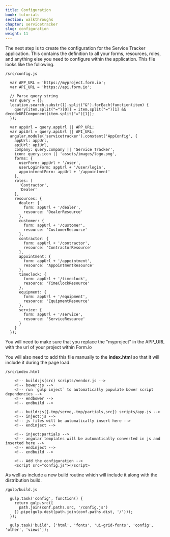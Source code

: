 ```yaml
---
title: Configuration
book: tutorials
section: walkthroughs
chapter: servicetracker
slug: configuration
weight: 11
---
```

The next step is to create the configuration for the Service Tracker application. This contains the definition to all your forms, resources, roles, and anything else you need to configure within the application. This file looks like the following.

```/src/config.js```

```
  var APP_URL = 'https://myproject.form.io';
  var API_URL = 'https://api.form.io';

  // Parse query string
  var query = {};
  location.search.substr(1).split("&").forEach(function(item) {
    query[item.split("=")[0]] = item.split("=")[1] && decodeURIComponent(item.split("=")[1]);
  });

  var appUrl = query.appUrl || APP_URL;
  var apiUrl = query.apiUrl || API_URL;
  angular.module('servicetracker').constant('AppConfig', {
    appUrl: appUrl,
    apiUrl: apiUrl,
    company: query.company || 'Service Tracker',
    icon: query.icon || 'assets/images/logo.png',
    forms: {
      userForm: appUrl + '/user',
      userLoginForm: appUrl + '/user/login',
      appointmentForm: appUrl + '/appointment'
    },
    roles: [
      'Contractor',
      'Dealer'
    ],
    resources: {
      dealer: {
        form: appUrl + '/dealer',
        resource: 'DealerResource'
      },
      customer: {
        form: appUrl + '/customer',
        resource: 'CustomerResource'
      },
      contractor: {
        form: appUrl + '/contractor',
        resource: 'ContractorResource'
      },
      appointment: {
        form: appUrl + '/appointment',
        resource: 'AppointmentResource'
      },
      timeclock: {
        form: appUrl + '/timeclock',
        resource: 'TimeClockResource'
      },
      equipment: {
        form: appUrl + '/equipment',
        resource: 'EquipmentResource'
      },
      service: {
        form: appUrl + '/service',
        resource: 'ServiceResource'
      }
    }
  });
```
You will need to make sure that you replace the "myproject" in the APP_URL with the url of your project within Form.io

You will also need to add this file manually to the **index.html** so that it will include it during the page load.

```/src/index.html```

```
    <!-- build:js(src) scripts/vendor.js -->
    <!-- bower:js -->
    <!-- run `gulp inject` to automatically populate bower script dependencies -->
    <!-- endbower -->
    <!-- endbuild -->

    <!-- build:js({.tmp/serve,.tmp/partials,src}) scripts/app.js -->
    <!-- inject:js -->
    <!-- js files will be automatically insert here -->
    <!-- endinject -->

    <!-- inject:partials -->
    <!-- angular templates will be automatically converted in js and inserted here -->
    <!-- endinject -->
    <!-- endbuild -->

    <!-- Add the configuration -->
    <script src="config.js"></script>
```

As well as include a new build routine which will include it along with the distribution build.

```/gulp/build.js```

```
  gulp.task('config', function() {
    return gulp.src([
      path.join(conf.paths.src, '/config.js')
    ]).pipe(gulp.dest(path.join(conf.paths.dist, '/')));
  });

  gulp.task('build', ['html', 'fonts', 'ui-grid-fonts', 'config', 'other', 'views']);
```